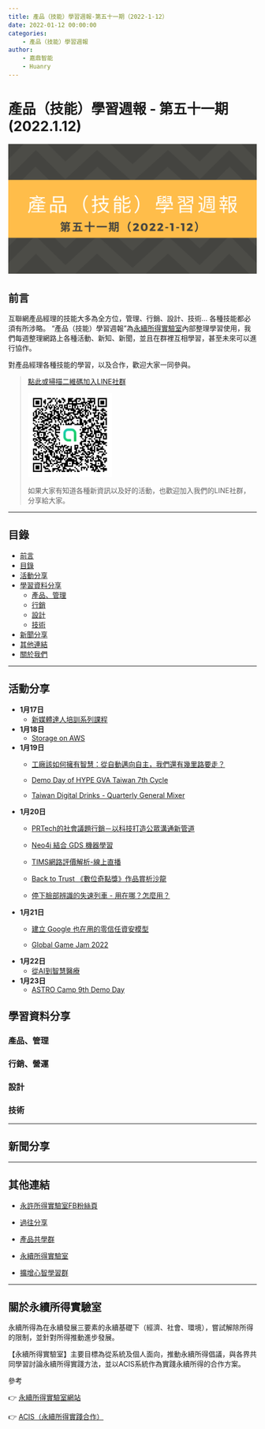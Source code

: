 ```yaml
---
title: 產品（技能）學習週報-第五十一期（2022-1-12）
date: 2022-01-12 00:00:00
categories:
	- 產品（技能）學習週報
author:
	- 嘉鼎智能
	- Huanry
---
```

# 產品（技能）學習週報 - 第五十一期 (2022.1.12)

![產品技能學習週報-第五十一期](/img/pm/51.png)

## 前言

互聯網產品經理的技能大多為全方位，管理、行銷、設計、技術... 各種技能都必須有所涉略。 “產品（技能）學習週報”為[永續所得實驗室](#關於永續所得實驗室)內部整理學習使用，我們每週整理網路上各種活動、新知、新聞，並且在群裡互相學習，甚至未來可以進行協作。

對產品經理各種技能的學習，以及合作，歡迎大家一同參與。

>[點此或掃描二維碼加入LINE社群](https://line.me/ti/g2/Dj4AkbdDsY6o4D_CdDUB6Q)
>
>[![產品共學群](/img/產品共學群.jpg)](https://line.me/ti/g2/Dj4AkbdDsY6o4D_CdDUB6Q)
>
>如果大家有知道各種新資訊以及好的活動，也歡迎加入我們的LINE社群，分享給大家。

---
## 目錄
- [前言](#前言)
- [目錄](#目錄)
- [活動分享](#活動分享)
- [學習資料分享](#學習資料分享)
	- [產品、管理](#產品、管理)
	- [行銷](#行銷、營運)
	- [設計](#設計)
	- [技術](#技術)
- [新聞分享](#新聞分享)
- [其他連結](#其他連結)
- [關於我們](#關於我們)

---
## 活動分享

- **1月17日**
	- [新媒體達人培訓系列課程](https://www.accupass.com/event/2201030308351724724895)
- **1月18日**
	- [Storage on AWS](https://www.accupass.com/event/2112300415452024166403)
- **1月19日**
	- [工廠該如何擁有智慧：從自動邁向自主，我們還有幾里路要走？](https://www.accupass.com/event/2112230115053220420210)

	- [Demo Day of HYPE GVA Taiwan 7th Cycle](https://www.accupass.com/event/2112270813561484595972)

	- [Taiwan Digital Drinks - Quarterly General Mixer](https://www.eventbrite.com/e/taiwan-digital-drinks-quarterly-general-mixer-tickets-223170277307)
- **1月20日**
	- [PRTech的社會議題行銷－以科技打造公眾溝通新管道](https://www.accupass.com/event/2111241113401427605316)

	- [Neo4j 結合 GDS 機器學習](https://www.accupass.com/event/2112200439571685734432)

	- [TIMS網路評價解析-線上直播](https://www.accupass.com/event/2112100937121937241474)

	- [Back to Trust 《數位奇點獎》作品賞析沙龍](https://www.accupass.com/event/2112080548321152901333)

	- [停下臉部辨識的失速列車 - 用在哪？怎麼用？](https://ocftw.kktix.cc/events/internetfreedom-jan2022)
- **1月21日**
	- [建立 Google 也在用的零信任資安模型](https://www.accupass.com/event/2111170951285938629810)

	- [Global Game Jam 2022](https://www.accupass.com/event/2112210502216205338900)
- **1月22日**
	- [從AI到智慧醫療](https://taichung-py.kktix.cc/events/meetup-202201-ai-smart-health)
- **1月23日**
	- [ASTRO Camp 9th Demo Day](https://www.accupass.com/event/2112230748128910126020)


## 學習資料分享
### 產品、管理


### 行銷、營運



### 設計



### 技術



---
## 新聞分享

---
## 其他連結

- [永許所得實驗室FB粉絲頁](https://www.facebook.com/%E6%B0%B8%E7%BA%8C%E6%89%80%E5%BE%97%E5%AF%A6%E9%A9%97%E5%AE%A4-102916798609139)

- [過往分享](/categories/產品（技能）學習週報)

- [產品共學群](https://line.me/ti/g2/Dj4AkbdDsY6o4D_CdDUB6Q?utm_source=invitation&utm_medium=link_copy&utm_campaign=default)

- [永續所得實驗室](https://line.me/ti/g2/asPFU-0w4o9MIRSBdb4gtg?utm_source=invitation&utm_medium=link_copy&utm_campaign=default)

- [擴增心智學習群](https://line.me/ti/g2/asPFU-0w4o9MIRSBdb4gtg?utm_source=invitation&utm_medium=link_copy&utm_campaign=default)

---

## 關於永續所得實驗室

永續所得為在永續發展三要素的永續基礎下（經濟、社會、環境），嘗試解除所得的限制，並針對所得推動進步發展。

【永續所得實驗室】主要目標為從系統及個人面向，推動永續所得倡議，與各界共同學習討論永續所得實踐方法，並以ACIS系統作為實踐永續所得的合作方案。

參考

👉 [永續所得實驗室網站](https://sustainable-income-lab.github.io/)

👉 [ACIS（永續所得實踐合作）](https://acis.magnific.biz/)
